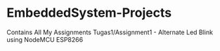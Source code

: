 # EmbeddedSystem-Projects
Contains All My Assignments
Tugas1/Assignment1 - Alternate Led Blink using NodeMCU ESP8266
